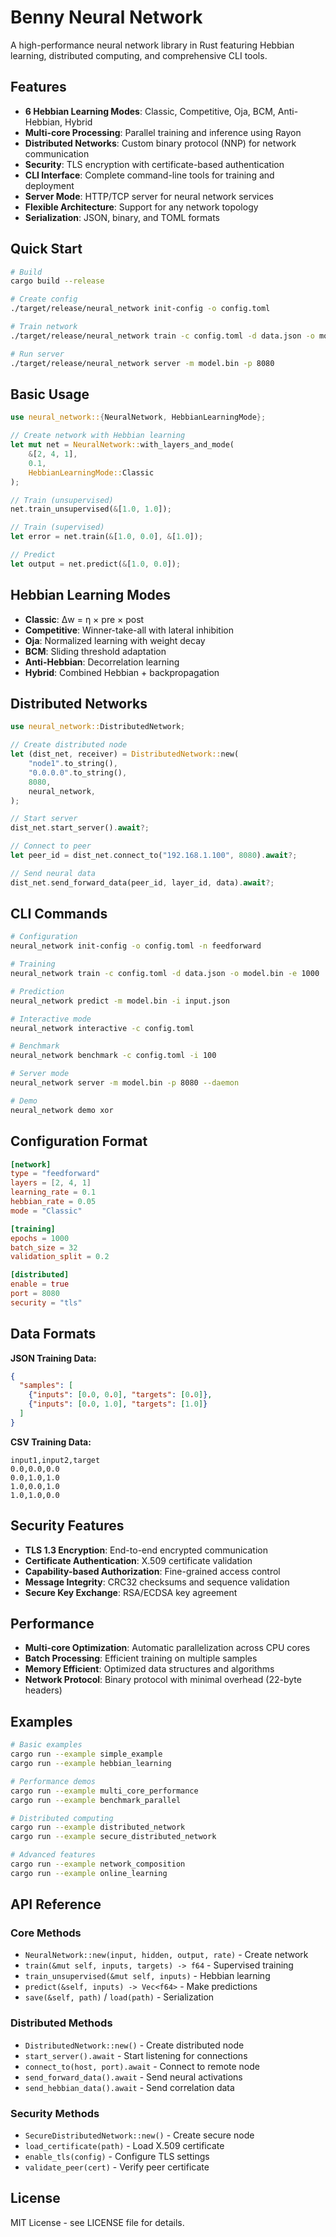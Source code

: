 # Benny Neural Network

A high-performance neural network library in Rust featuring Hebbian learning, distributed computing, and comprehensive CLI tools.

## Features

- **6 Hebbian Learning Modes**: Classic, Competitive, Oja, BCM, Anti-Hebbian, Hybrid
- **Multi-core Processing**: Parallel training and inference using Rayon
- **Distributed Networks**: Custom binary protocol (NNP) for network communication
- **Security**: TLS encryption with certificate-based authentication
- **CLI Interface**: Complete command-line tools for training and deployment
- **Server Mode**: HTTP/TCP server for neural network services
- **Flexible Architecture**: Support for any network topology
- **Serialization**: JSON, binary, and TOML formats

## Quick Start

```bash
# Build
cargo build --release

# Create config
./target/release/neural_network init-config -o config.toml

# Train network
./target/release/neural_network train -c config.toml -d data.json -o model.bin

# Run server
./target/release/neural_network server -m model.bin -p 8080
```

## Basic Usage

```rust
use neural_network::{NeuralNetwork, HebbianLearningMode};

// Create network with Hebbian learning
let mut net = NeuralNetwork::with_layers_and_mode(
    &[2, 4, 1], 
    0.1, 
    HebbianLearningMode::Classic
);

// Train (unsupervised)
net.train_unsupervised(&[1.0, 1.0]);

// Train (supervised)
let error = net.train(&[1.0, 0.0], &[1.0]);

// Predict
let output = net.predict(&[1.0, 0.0]);
```

## Hebbian Learning Modes

- **Classic**: Δw = η × pre × post
- **Competitive**: Winner-take-all with lateral inhibition
- **Oja**: Normalized learning with weight decay
- **BCM**: Sliding threshold adaptation
- **Anti-Hebbian**: Decorrelation learning
- **Hybrid**: Combined Hebbian + backpropagation

## Distributed Networks

```rust
use neural_network::DistributedNetwork;

// Create distributed node
let (dist_net, receiver) = DistributedNetwork::new(
    "node1".to_string(),
    "0.0.0.0".to_string(),
    8080,
    neural_network,
);

// Start server
dist_net.start_server().await?;

// Connect to peer
let peer_id = dist_net.connect_to("192.168.1.100", 8080).await?;

// Send neural data
dist_net.send_forward_data(peer_id, layer_id, data).await?;
```

## CLI Commands

```bash
# Configuration
neural_network init-config -o config.toml -n feedforward

# Training
neural_network train -c config.toml -d data.json -o model.bin -e 1000

# Prediction
neural_network predict -m model.bin -i input.json

# Interactive mode
neural_network interactive -c config.toml

# Benchmark
neural_network benchmark -c config.toml -i 100

# Server mode
neural_network server -m model.bin -p 8080 --daemon

# Demo
neural_network demo xor
```

## Configuration Format

```toml
[network]
type = "feedforward"
layers = [2, 4, 1]
learning_rate = 0.1
hebbian_rate = 0.05
mode = "Classic"

[training]
epochs = 1000
batch_size = 32
validation_split = 0.2

[distributed]
enable = true
port = 8080
security = "tls"
```

## Data Formats

**JSON Training Data:**
```json
{
  "samples": [
    {"inputs": [0.0, 0.0], "targets": [0.0]},
    {"inputs": [0.0, 1.0], "targets": [1.0]}
  ]
}
```

**CSV Training Data:**
```csv
input1,input2,target
0.0,0.0,0.0
0.0,1.0,1.0
1.0,0.0,1.0
1.0,1.0,0.0
```

## Security Features

- **TLS 1.3 Encryption**: End-to-end encrypted communication
- **Certificate Authentication**: X.509 certificate validation
- **Capability-based Authorization**: Fine-grained access control
- **Message Integrity**: CRC32 checksums and sequence validation
- **Secure Key Exchange**: RSA/ECDSA key agreement

## Performance

- **Multi-core Optimization**: Automatic parallelization across CPU cores
- **Batch Processing**: Efficient training on multiple samples
- **Memory Efficient**: Optimized data structures and algorithms
- **Network Protocol**: Binary protocol with minimal overhead (22-byte headers)

## Examples

```bash
# Basic examples
cargo run --example simple_example
cargo run --example hebbian_learning

# Performance demos
cargo run --example multi_core_performance
cargo run --example benchmark_parallel

# Distributed computing
cargo run --example distributed_network
cargo run --example secure_distributed_network

# Advanced features
cargo run --example network_composition
cargo run --example online_learning
```

## API Reference

### Core Methods
- `NeuralNetwork::new(input, hidden, output, rate)` - Create network
- `train(&mut self, inputs, targets) -> f64` - Supervised training
- `train_unsupervised(&mut self, inputs)` - Hebbian learning
- `predict(&self, inputs) -> Vec<f64>` - Make predictions
- `save(&self, path)` / `load(path)` - Serialization

### Distributed Methods
- `DistributedNetwork::new()` - Create distributed node
- `start_server().await` - Start listening for connections
- `connect_to(host, port).await` - Connect to remote node
- `send_forward_data().await` - Send neural activations
- `send_hebbian_data().await` - Send correlation data

### Security Methods
- `SecureDistributedNetwork::new()` - Create secure node
- `load_certificate(path)` - Load X.509 certificate
- `enable_tls(config)` - Configure TLS settings
- `validate_peer(cert)` - Verify peer certificate

## License

MIT License - see LICENSE file for details.